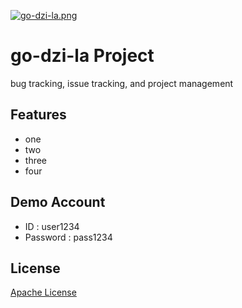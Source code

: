 [![go-dzi-la.png](https://i.postimg.cc/yd2j4q32/go-dzi-la.png)](https://postimg.cc/5YqLLR3m)

# go-dzi-la Project
bug tracking, issue tracking, and project management

## Features
- one
- two
- three
- four

## Demo Account
- ID : user1234
- Password : pass1234

## License
[Apache License](LICENSE)
